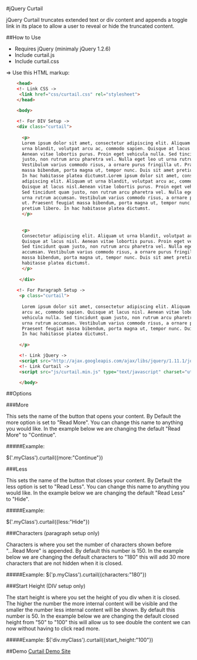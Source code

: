 #jQuery Curtail

jQuery Curtail truncates extended text or div content and appends a toggle link in its place to allow a user to reveal or hide the truncated content.

##How to Use
- Requires jQuery (minimaly jQuery 1.2.6)
- Include curtail.js
- Include curtail.css

=> Use this HTML markup:

```html
    <head>
    <!- Link CSS ->
	 <link href="css/curtail.css" rel="stylesheet">
    </head>
    
    <body>

    <!- For DIV Setup ->
	<div class="curtail"> 
 
      <p>
      Lorem ipsum dolor sit amet, consectetur adipiscing elit. Aliquam ut
      urna blandit, volutpat arcu ac, commodo sapien. Quisque at lacus nisl. 
      Aenean vitae lobortis purus. Proin eget vehicula nulla. Sed tincidunt quam 
      justo, non rutrum arcu pharetra vel. Nulla eget leo ut urna rutrum accumsan. 
      Vestibulum varius commodo risus, a ornare purus fringilla ut. Praesent feugiat 
      massa bibendum, porta magna ut, tempor nunc. Duis sit amet pretium libero. 
      In hac habitasse platea dictumst.Lorem ipsum dolor sit amet, consectetur 
      adipiscing elit. Aliquam ut urna blandit, volutpat arcu ac, commodo sapien.
      Quisque at lacus nisl.Aenean vitae lobortis purus. Proin eget vehicula nulla. 
      Sed tincidunt quam justo, non rutrum arcu pharetra vel. Nulla eget leo ut 
      urna rutrum accumsan. Vestibulum varius commodo risus, a ornare purus fringilla 
      ut. Praesent feugiat massa bibendum, porta magna ut, tempor nunc. Duis sit amet
      pretium libero. In hac habitasse platea dictumst. 
      </p> 
 
 
      <p> 
      Consectetur adipiscing elit. Aliquam ut urna blandit, volutpat arcu ac, commodo sapien.
      Quisque at lacus nisl. Aenean vitae lobortis purus. Proin eget vehicula nulla. 
      Sed tincidunt quam justo, non rutrum arcu pharetra vel. Nulla eget leo ut urna rutrum 
      accumsan. Vestibulum varius commodo risus, a ornare purus fringilla ut. Praesent feugiat 
      massa bibendum, porta magna ut, tempor nunc. Duis sit amet pretium libero. In hac 
      habitasse platea dictumst.
      </p> 
 
	 </div> 
 
 	<!- For Paragraph Setup ->
     <p class="curtail"> 
 
      Lorem ipsum dolor sit amet, consectetur adipiscing elit. Aliquam ut urna blandit, volutpat 
      arcu ac, commodo sapien. Quisque at lacus nisl. Aenean vitae lobortis purus. Proin eget 
      vehicula nulla. Sed tincidunt quam justo, non rutrum arcu pharetra vel. Nulla eget leo ut 
      urna rutrum accumsan. Vestibulum varius commodo risus, a ornare purus fringilla ut. 
      Praesent feugiat massa bibendum, porta magna ut, tempor nunc. Duis sit amet pretium libero. 
      In hac habitasse platea dictumst.
 
     </p>

     <!- Link jQuery ->
     <script src="http://ajax.googleapis.com/ajax/libs/jquery/1.11.1/jquery.min.js"></script> 
 	 <!- Link Curtail ->
	 <script src="js/curtail.min.js" type="text/javascript" charset="utf-8"></script>

	 </body>
```


##Options

###More

This sets the name of the button that opens your content. By Default the more option is set to "Read More". You can change this name to anything you would like. In the example below we are changing the default "Read More" to "Continue".

#####Example:

$('.myClass').curtail({more:"Continue"})


###Less

This sets the name of the button that closes your content. By Default the less option is set to "Read Less". You can change this name to anything you would like. In the example below we are changing the default "Read Less" to "Hide".

#####Example:

$('.myClass').curtail({less:"Hide"})

###Characters (paragraph setup only)

Characters is where you set the number of characters shown before "...Read More" is appended. By default this number is 150. In the example below we are changing the default characters to "180" this will add 30 more characters that are not hidden when it is closed.

#####Example:
$('p.myClass').curtail({characters:"180"})

###Start Height (DIV setup only)

The start height is where you set the height of you div when it is closed. The higher the number the more internal content will be visible and the smaller the number less internal content will be shown. By default this number is 50. In the example below we are changing the default closed height from "50" to "100" this will allow us to see double the content we can now without having to click read more.

#####Example:
$('div.myClass').curtail({start_height:"100"})

##Demo
[Curtail Demo Site](http://www.jeffreyjpoland.com/jquery/curtail/)
